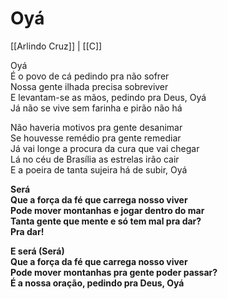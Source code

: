 # Oyá
[[Arlindo Cruz]] | [[C]]  

Oyá  
É o povo de cá pedindo pra não sofrer  
Nossa gente ilhada precisa sobreviver  
E levantam-se as mãos, pedindo pra Deus, Oyá  
Já não se vive sem farinha e pirão não há  

Não haveria motivos pra gente desanimar  
Se houvesse remédio pra gente remediar  
Já vai longe a procura da cura que vai chegar  
Lá no céu de Brasília as estrelas irão cair  
E a poeira de tanta sujeira há de subir, Oyá  

**Será  
Que a força da fé que carrega nosso viver  
Pode mover montanhas e jogar dentro do mar  
Tanta gente que mente e só tem mal pra dar?  
Pra dar!**  

**E será (Será)  
Que a força da fé que carrega nosso viver  
Pode mover montanhas pra gente poder passar?  
É a nossa oração, pedindo pra Deus, Oyá**  